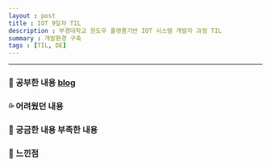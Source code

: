 ```yaml
---
layout : post
title : IOT 9일차 TIL
description : 부경대학교 윈도우 플랫폼기반 IOT 시스템 개발자 과정 TIL
summary : 개발환경 구축
tags : [TIL, DE]
---
```

  
-------------
   
   
### 📓 공부한 내용 [blog](https://canyougivemeonelastkiss.tistory.com/26)
  


### 💦 어려웠던 내용 


  
### 🧷 궁금한 내용  부족한 내용 
  


### 💬 느낀점 

